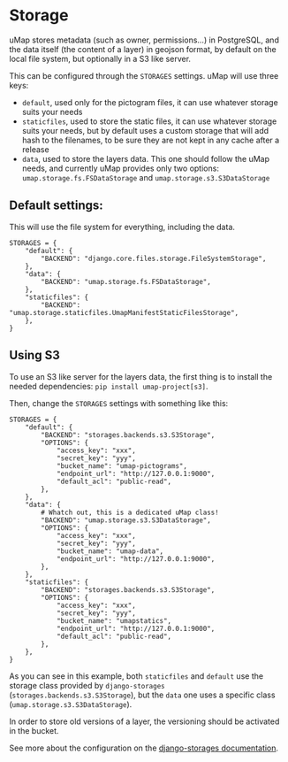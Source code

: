 # Storage

uMap stores metadata (such as owner, permissions…) in PostgreSQL, and the data itself (the content of a layer)
in geojson format, by default on the local file system, but optionally in a S3 like server.

This can be configured through the `STORAGES` settings. uMap will use three keys:

- `default`, used only for the pictogram files, it can use whatever storage suits your needs
- `staticfiles`, used to store the static files, it can use whatever storage suits your needs,
  but by default uses a custom storage that will add hash to the filenames, to be sure they
  are not kept in any cache after a release
- `data`, used to store the layers data. This one should follow the uMap needs, and currently
  uMap provides only two options: `umap.storage.fs.FSDataStorage` and `umap.storage.s3.S3DataStorage`

## Default settings:

This will use the file system for everything, including the data.

```
STORAGES = {
    "default": {
        "BACKEND": "django.core.files.storage.FileSystemStorage",
    },
    "data": {
        "BACKEND": "umap.storage.fs.FSDataStorage",
    },
    "staticfiles": {
        "BACKEND": "umap.storage.staticfiles.UmapManifestStaticFilesStorage",
    },
}
```

## Using S3

To use an S3 like server for the layers data, the first thing is to install
the needed dependencies: `pip install umap-project[s3]`.

Then, change the `STORAGES` settings with something like this:

```
STORAGES = {
    "default": {
        "BACKEND": "storages.backends.s3.S3Storage",
        "OPTIONS": {
            "access_key": "xxx",
            "secret_key": "yyy",
            "bucket_name": "umap-pictograms",
            "endpoint_url": "http://127.0.0.1:9000",
            "default_acl": "public-read",
        },
    },
    "data": {
        # Whatch out, this is a dedicated uMap class!
        "BACKEND": "umap.storage.s3.S3DataStorage",
        "OPTIONS": {
            "access_key": "xxx",
            "secret_key": "yyy",
            "bucket_name": "umap-data",
            "endpoint_url": "http://127.0.0.1:9000",
        },
    },
    "staticfiles": {
        "BACKEND": "storages.backends.s3.S3Storage",
        "OPTIONS": {
            "access_key": "xxx",
            "secret_key": "yyy",
            "bucket_name": "umapstatics",
            "endpoint_url": "http://127.0.0.1:9000",
            "default_acl": "public-read",
        },
    },
}
```

As you can see in this example, both `staticfiles` and `default` use the storage class provided
by `django-storages` (`storages.backends.s3.S3Storage`), but the `data` one uses a specific class
(`umap.storage.s3.S3DataStorage`).

In order to store old versions of a layer, the versioning should be activated in the bucket.

See more about the configuration on the [django-storages documentation](https://django-storages.readthedocs.io/en/latest/backends/amazon-S3.html).
